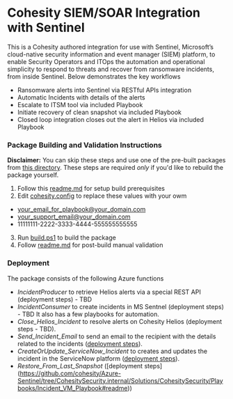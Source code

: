 # Cohesity SIEM/SOAR Integration with Sentinel
This is a Cohesity authored integration for use with Sentinel, Microsoft’s cloud-native security information and event manager (SIEM) platform, to enable Security Operators and ITOps the automation and operational simplicity to respond to threats and recover from ransomware incidents, from inside Sentinel. Below demonstrates the key workflows 
* Ransomware alerts into Sentinel via RESTful APIs integration
* Automatic Incidents with details of the alerts 
* Escalate to ITSM tool via included Playbook
* Initiate recovery of clean snapshot via included Playbook
* Closed loop integration closes out the alert in Helios via included Playbook

### Package Building and Validation Instructions
__Disclaimer:__ You can skip these steps and use one of the pre-built packages from [this directory](https://github.com/cohesity/Azure-Sentinel/tree/CohesitySecurity.internal/Solutions/CohesitySecurity/Package). These steps are required _only_ if you'd like to rebuild the package yourself.
1. Follow this [readme.md](https://github.com/cohesity/Azure-Sentinel/blob/CohesitySecurity.internal/Solutions/README.md) for setup build prerequisites
2. Edit [cohesity.config](https://github.com/cohesity/Azure-Sentinel/blob/CohesitySecurity.internal/Solutions/CohesitySecurity/cohesity.config) to replace these values with your owm
* your_email_for_playbook@your_domain.com
* your_support_email@your_domain.com
* 11111111-2222-3333-4444-555555555555
3. Run [build.ps1](https://github.com/cohesity/Azure-Sentinel/blob/CohesitySecurity.internal/Solutions/CohesitySecurity/build.ps1) to build the package
4. Follow [readme.md](https://github.com/cohesity/Azure-Sentinel/blob/CohesitySecurity.internal/Solutions/README.md) for post-build manual validation

### Deployment
The package consists of the following Azure functions
* _IncidentProducer_ to retrieve Helios alerts via a special REST API (deployment steps) - TBD
* _IncidentConsumer_ to create incidents in MS Sentnel (deployment steps) - TBD
It also has a few playbooks for automation.
* *Close_Helios_Incident* to resolve alerts on Cohesity Helios (deployment steps - TBD).
* *Send_Incident_Email* to send an email to the recipient with the details related to the incidents ([deployment steps](https://github.com/cohesity/Azure-Sentinel/tree/CohesitySecurity.internal/Solutions/CohesitySecurity/Playbooks/Incident_Email_Playbook#readme)).
* *CreateOrUpdate_ServiceNow_Incident* to creates and updates the incident in the ServiceNow platform ([deployment steps](https://github.com/cohesity/Azure-Sentinel/tree/CohesitySecurity.internal/Solutions/CohesitySecurity/Playbooks/SNOW-CreateAndUpdateIncident#readme)). 
* *Restore_From_Last_Snapshot* ([deployment steps] (https://github.com/cohesity/Azure-Sentinel/tree/CohesitySecurity.internal/Solutions/CohesitySecurity/Playbooks/Incident_VM_Playbook#readme))
